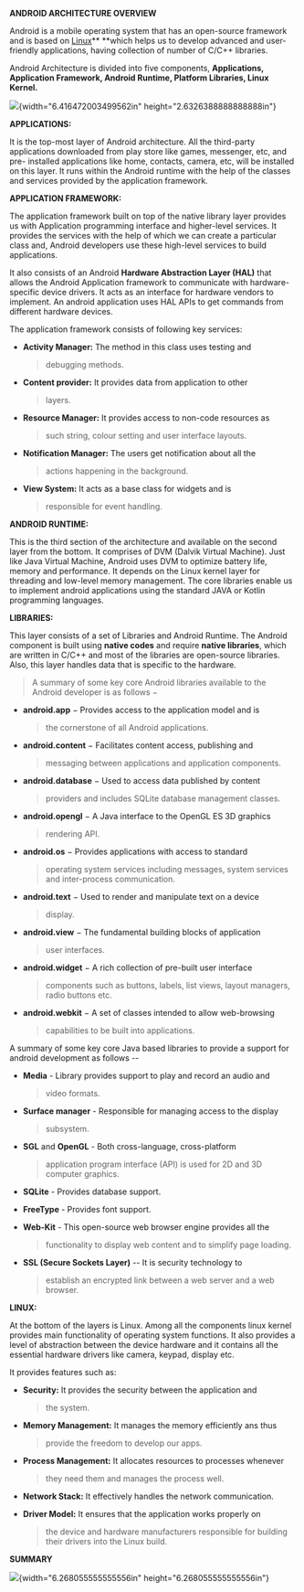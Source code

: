 **ANDROID ARCHITECTURE OVERVIEW**

Android is a mobile operating system that has an open-source framework
and is based
on [Linux](https://data-flair.training/blogs/linux-commands-tutorial/)** **which
helps us to develop advanced and user-friendly applications, having
collection of number of C/C++ libraries.

Android Architecture is divided into five components, **Applications,
Application Framework, Android Runtime, Platform Libraries, Linux
Kernel.**

![](media/image1.jpeg){width="6.416472003499562in"
height="2.6326388888888888in"}

**APPLICATIONS:**

It is the top-most layer of Android architecture. All the third-party
applications downloaded from play store like games, messenger, etc, and
pre- installed applications like home, contacts, camera, etc, will be
installed on this layer. It runs within the Android runtime with the
help of the classes and services provided by the application framework.

**APPLICATION FRAMEWORK:**

The application framework built on top of the native library layer
provides us with Application programming interface and higher-level
services. It provides the services with the help of which we can create
a particular class and, Android developers use these high-level services
to build applications.

It also consists of an Android **Hardware Abstraction Layer (HAL)** that
allows the Android Application framework to communicate with
hardware-specific device drivers. It acts as an interface for hardware
vendors to implement. An android application uses HAL APIs to get
commands from different hardware devices.

The application framework consists of following key services:

-   **Activity Manager:** The method in this class uses testing and
    > debugging methods.

-   **Content provider:** It provides data from application to other
    > layers.

-   **Resource Manager:** It provides access to non-code resources as
    > such string, colour setting and user interface layouts.

-   **Notification Manager:** The users get notification about all the
    > actions happening in the background.

-   **View System:** It acts as a base class for widgets and is
    > responsible for event handling.

**ANDROID RUNTIME:**

This is the third section of the architecture and available on the
second layer from the bottom. It comprises of DVM (Dalvik Virtual
Machine). Just like Java Virtual Machine, Android uses DVM to optimize
battery life, memory and performance. It depends on the Linux kernel
layer for threading and low-level memory management. The core libraries
enable us to implement android applications using the standard JAVA or
Kotlin programming languages.

**LIBRARIES:**

This layer consists of a set of Libraries and Android Runtime. The
Android component is built using **native codes** and require **native
libraries**, which are written in C/C++ and most of the libraries are
open-source libraries. Also, this layer handles data that is specific to
the hardware.

> A summary of some key core Android libraries available to the Android
> developer is as follows −

-   **android.app** − Provides access to the application model and is
    > the cornerstone of all Android applications.

-   **android.content** − Facilitates content access, publishing and
    > messaging between applications and application components.

-   **android.database** − Used to access data published by content
    > providers and includes SQLite database management classes.

-   **android.opengl** − A Java interface to the OpenGL ES 3D graphics
    > rendering API.

-   **android.os** − Provides applications with access to standard
    > operating system services including messages, system services and
    > inter-process communication.

-   **android.text** − Used to render and manipulate text on a device
    > display.

-   **android.view** − The fundamental building blocks of application
    > user interfaces.

-   **android.widget** − A rich collection of pre-built user interface
    > components such as buttons, labels, list views, layout managers,
    > radio buttons etc.

-   **android.webkit** − A set of classes intended to allow web-browsing
    > capabilities to be built into applications.

A summary of some key core Java based libraries to provide a support for
android development as follows --

-   **Media** - Library provides support to play and record an audio and
    > video formats.

-   **Surface manager** - Responsible for managing access to the display
    > subsystem.

-   **SGL** and **OpenGL** - Both cross-language, cross-platform
    > application program interface (API) is used for 2D and 3D computer
    > graphics.

-   **SQLite** - Provides database support.

-   **FreeType** - Provides font support.

-   **Web-Kit** - This open-source web browser engine provides all the
    > functionality to display web content and to simplify page loading.

-   **SSL (Secure Sockets Layer)** -- It is security technology to
    > establish an encrypted link between a web server and a web
    > browser.

**LINUX:**

At the bottom of the layers is Linux. Among all the components linux
kernel provides main functionality of operating system functions. It
also provides a level of abstraction between the device hardware and it
contains all the essential hardware drivers like camera, keypad, display
etc.

It provides features such as:

-   **Security:** It provides the security between the application and
    > the system.

-   **Memory Management:** It manages the memory efficiently ans thus
    > provide the freedom to develop our apps.

-   **Process Management:** It allocates resources to processes whenever
    > they need them and manages the process well.

-   **Network Stack:** It effectively handles the network communication.

-   **Driver Model:** It ensures that the application works properly on
    > the device and hardware manufacturers responsible for building
    > their drivers into the Linux build.

**SUMMARY**

![](media/image2.jpeg){width="6.268055555555556in"
height="6.268055555555556in"}
